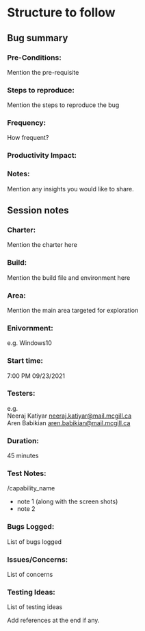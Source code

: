 # Structure to follow 

## Bug summary  

### Pre-Conditions: 
 Mention the pre-requisite
### Steps to reproduce: 
Mention the steps to reproduce the bug
### Frequency: 
How frequent?
### Productivity Impact: 

### Notes: 
Mention any insights you would like to share.

## Session notes

### Charter:
Mention the charter here
 
### Build: 
Mention the build file and environment here

### Area: 
Mention the main area targeted for exploration
 

### Enivornment: 
e.g. Windows10 

### Start time: 
7:00 PM 09/23/2021

### Testers:
e.g.
<br> 
Neeraj Katiyar  neeraj.katiyar@mail.mcgill.ca 
<br>
Aren Babikian   aren.babikian@mail.mcgill.ca

### Duration:  
45 minutes 


### Test Notes: 
/capability_name
* note 1 (along with the screen shots)
* note 2

### Bugs Logged:
List of bugs logged
### Issues/Concerns:
List of concerns
### Testing Ideas:
List of testing ideas

Add references at the end if any.

  


 